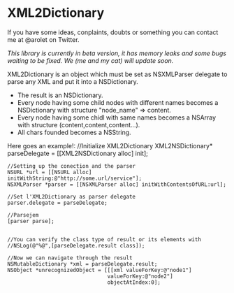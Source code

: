 # XML2Dictionary

If you have some ideas, conplaints, doubts or something you can contact me at @arolet on Twitter.

*This library is currently in beta version, it has memory leaks and some bugs waiting to be fixed. We (me and my cat) will update soon.*

XML2Dictionary is an object which must be set as NSXMLParser delegate to parse any XML and put it into a NSDictionary.

* The result is an NSDictionary.
* Every node having some child nodes with different names becomes a NSDictionary with structure "node_name" => content.
* Every node having some chidl with same names becomes a NSArray with structure (content,content,content…).
* All chars founded becomes a NSString.

Here goes an example!:
    //Initialize XML2Dictionary
    XML2NSDictionary* parseDelegate = [[XML2NSDictionary alloc] init];

    //Setting up the conection and the parser
    NSURL *url = [[NSURL alloc] initWithString:@"http://some.url/service"];
    NSXMLParser *parser = [[NSXMLParser alloc] initWithContentsOfURL:url];
    
    //Set l'XML2Dictionary as parser delegate
    parser.delegate = parseDelegate;
    
    //Parsejem
    [parser parse];
    
    
    //You can verify the class type of result or its elements with 
    //NSLog(@"%@",[parseDelegate.result class]);
    
    //Now we can navigate through the result
    NSMutableDictionary *xml = parseDelegate.result;
    NSObject *unrecognizedObject = [[[xml valueForKey:@"node1"] 
    								valueForKey:@"node2"] 
    								objectAtIndex:0];

